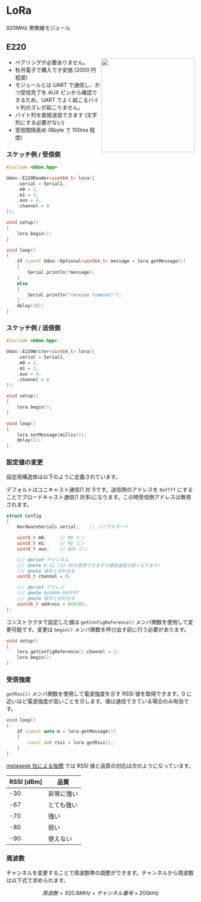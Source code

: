 # LoRa

920MHz 帯無線モジュール

## E220

<img src="https://github.com/udonrobo/UdonLibrary/assets/91818705/8336c610-8d65-4c18-a0bf-d64c82b55e08" width="250px" align="right"/>

- ペアリングが必要ありません。
- 秋月電子で購入でき安価 (2000 円程度)
- モジュールとは UART で通信し、かつ受信完了を AUX ピンから確認できるため、UART でよく起こるバイト列のズレが起こりません。
- バイト列を直接送信できます (文字列にする必要がない)
- 受信間隔長め (8byte で 100ms 程度)

### スケッチ例 / 受信側

```cpp
#include <Udon.hpp>

Udon::E220Reader<uint64_t> lora({
    .serial = Serial1,
    .m0 = 2,
    .m1 = 3,
    .aux = 4,
    .channel = 0
});

void setup()
{
    lora.begin();
}

void loop()
{
    if (const Udon::Optional<uint64_t> message = lora.getMessage())
    {
        Serial.println(*message);
    }
    else
    {
        Serial.println("receive timeout!");
    }
    delay(10);
}
```

### スケッチ例 / 送信側

```cpp
#include <Udon.hpp>

Udon::E220Writer<uint64_t> lora({
    .serial = Serial1,
    .m0 = 2,
    .m1 = 3,
    .aux = 4,
    .channel = 0
});

void setup()
{
    lora.begin();
}

void loop()
{
    lora.setMessage(millis());
    delay(1);
}
```

### 設定値の変更

設定用構造体は以下のように定義されています。

デフォルトはユニキャスト通信(1 対 1)です。送信側のアドレスを `0xffff` にすることでブロードキャスト通信(1 対多)になります。この時受信側アドレスは無視されます。

```cpp
struct Config
{
    HardwareSerial& serial;    // シリアルポート

    uint8_t m0;     // M0 ピン
    uint8_t m1;     // M1 ピン
    uint8_t aux;    // AUX ピン

    /// @brief チャンネル
    /// @note 0-12 (13-30も使用できますが通信速度が遅くなります)
    /// @note 相手と合わせる
    uint8_t channel = 0;

    /// @brief アドレス
    /// @note 0x0000-0xFFFF
    /// @note 相手と合わせる
    uint16_t address = 0x0102;
};
```

コンストラクタで設定した値は `getConfigReference()` メンバ関数を使用して変更可能です。変更は `begin()` メンバ関数を呼び出す前に行う必要があります。

```cpp
void setup()
{
    lora.getConfigReference().channel = 2;
    lora.begin();
}
```

### 受信強度

`getRssi()` メンバ関数を使用して電波強度を示す RSSI 値を取得できます。0 に近いほど電波強度が高いことを示します。値は通信できている場合のみ有効です。

```cpp
void loop()
{
    if (const auto m = lora.getMessage())
    {
        const int rssi = lora.getRssi();
    }
}
```

[metageek 社による指標](https://www.metageek.com/training/resources/understanding-rssi/) では RSSI 値と品質の対応は次のようになっています。

| RSSI [dBm] | 品質       |
| ---------- | ---------- |
| -30        | 非常に強い |
| -67        | とても強い |
| -70        | 強い       |
| -80        | 弱い       |
| -90        | 使えない   |

### 周波数

チャンネルを変更することで周波数帯の調整ができます。チャンネルから周波数は以下式で求められます。

$$
周波数 = 920.8MHz + チャンネル番号×200kHz
$$
